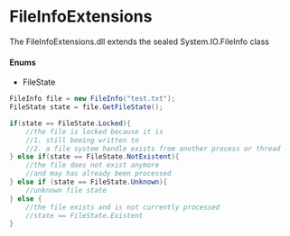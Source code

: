 # FileInfoExtensions

The FileInfoExtensions.dll extends the sealed System.IO.FileInfo class

#### Enums
- FileState

```csharp
FileInfo file = new FileInfo("test.txt");
FileState state = file.GetFileState();

if(state == FileState.Locked){
	//the file is locked because it is
	//1. still beeing written to
	//2. a file system handle exists from another process or thread
} else if(state == FileState.NotExistent){
	//the file does not exist anymore
	//and may has already been processed
} else if (state == FileState.Unknown){
	//unknown file state
} else {
	//the file exists and is not currently processed 
	//state == FileState.Existent
}
```
